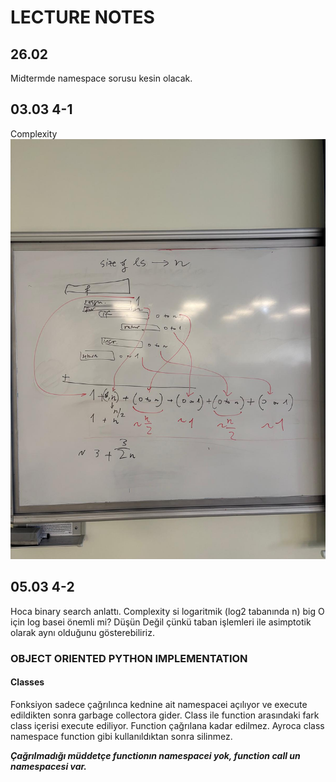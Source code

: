 # LECTURE NOTES

## 26.02
Midtermde namespace sorusu kesin olacak.

## 03.03 4-1
Complexity
![alt text](image.png)


## 05.03 4-2
Hoca binary search anlattı. Complexity si logaritmik (log2 tabanında n)
big O için log basei önemli mi? Düşün Değil çünkü taban işlemleri ile asimptotik olarak aynı olduğunu gösterebiliriz.

### OBJECT ORIENTED PYTHON IMPLEMENTATION
#### Classes

Fonksiyon sadece çağrılınca kednine ait namespacei açılıyor ve execute edildikten sonra garbage collectora gider.
Class ile function arasındaki fark class içerisi execute ediliyor. Function çağrılana kadar edilmez. Ayroca class namespace function gibi kullanıldıktan sonra silinmez. 

***Çağrılmadığı müddetçe functionın namespacei yok, function call un namespacesi var.***





